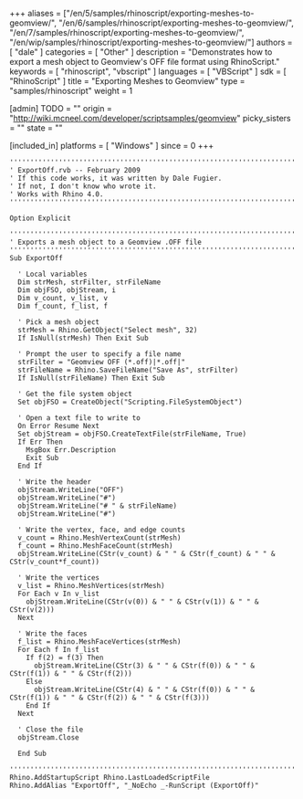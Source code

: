 +++
aliases = ["/en/5/samples/rhinoscript/exporting-meshes-to-geomview/", "/en/6/samples/rhinoscript/exporting-meshes-to-geomview/", "/en/7/samples/rhinoscript/exporting-meshes-to-geomview/", "/en/wip/samples/rhinoscript/exporting-meshes-to-geomview/"]
authors = [ "dale" ]
categories = [ "Other" ]
description = "Demonstrates how to export a mesh object to Geomview's OFF file format using RhinoScript."
keywords = [ "rhinoscript", "vbscript" ]
languages = [ "VBScript" ]
sdk = [ "RhinoScript" ]
title = "Exporting Meshes to Geomview"
type = "samples/rhinoscript"
weight = 1

[admin]
TODO = ""
origin = "http://wiki.mcneel.com/developer/scriptsamples/geomview"
picky_sisters = ""
state = ""

[included_in]
platforms = [ "Windows" ]
since = 0
+++

```vbnet
'''''''''''''''''''''''''''''''''''''''''''''''''''''''''''''''''''''''''''''
' ExportOff.rvb -- February 2009
' If this code works, it was written by Dale Fugier.
' If not, I don't know who wrote it.
' Works with Rhino 4.0.
'''''''''''''''''''''''''''''''''''''''''''''''''''''''''''''''''''''''''''''

Option Explicit

'''''''''''''''''''''''''''''''''''''''''''''''''''''''''''''''''''''''''''''
' Exports a mesh object to a Geomview .OFF file
'''''''''''''''''''''''''''''''''''''''''''''''''''''''''''''''''''''''''''''
Sub ExportOff

  ' Local variables
  Dim strMesh, strFilter, strFileName
  Dim objFSO, objStream, i
  Dim v_count, v_list, v
  Dim f_count, f_list, f

  ' Pick a mesh object
  strMesh = Rhino.GetObject("Select mesh", 32)
  If IsNull(strMesh) Then Exit Sub

  ' Prompt the user to specify a file name    
  strFilter = "Geomview OFF (*.off)|*.off|"
  strFileName = Rhino.SaveFileName("Save As", strFilter)
  If IsNull(strFileName) Then Exit Sub

  ' Get the file system object
  Set objFSO = CreateObject("Scripting.FileSystemObject")

  ' Open a text file to write to
  On Error Resume Next
  Set objStream = objFSO.CreateTextFile(strFileName, True)
  If Err Then
    MsgBox Err.Description
    Exit Sub
  End If

  ' Write the header
  objStream.WriteLine("OFF")
  objStream.WriteLine("#")
  objStream.WriteLine("# " & strFileName)
  objStream.WriteLine("#")

  ' Write the vertex, face, and edge counts
  v_count = Rhino.MeshVertexCount(strMesh)
  f_count = Rhino.MeshFaceCount(strMesh)
  objStream.WriteLine(CStr(v_count) & " " & CStr(f_count) & " " & CStr(v_count*f_count))

  ' Write the vertices
  v_list = Rhino.MeshVertices(strMesh)
  For Each v In v_list
    objStream.WriteLine(CStr(v(0)) & " " & CStr(v(1)) & " " & CStr(v(2)))
  Next

  ' Write the faces
  f_list = Rhino.MeshFaceVertices(strMesh)
  For Each f In f_list
    If f(2) = f(3) Then
      objStream.WriteLine(CStr(3) & " " & CStr(f(0)) & " " & CStr(f(1)) & " " & CStr(f(2)))
    Else
      objStream.WriteLine(CStr(4) & " " & CStr(f(0)) & " " & CStr(f(1)) & " " & CStr(f(2)) & " " & CStr(f(3)))
    End If
  Next

  ' Close the file
  objStream.Close

  End Sub

'''''''''''''''''''''''''''''''''''''''''''''''''''''''''''''''''''''''''''''
Rhino.AddStartupScript Rhino.LastLoadedScriptFile
Rhino.AddAlias "ExportOff", "_NoEcho _-RunScript (ExportOff)"
```
